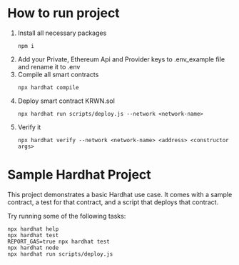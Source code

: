 # How to run project
1. Install all necessary packages
   ```shell
   npm i
   ```
2. Add your Private, Ethereum Api and Provider keys to .env_example file and rename it to .env
3. Compile all smart contracts
   ```shell
   npx hardhat compile
   ```
4. Deploy smart contract KRWN.sol
   ```shell
   npx hardhat run scripts/deploy.js --network <network-name>
   ```
5. Verify it
   ```shell
   npx hardhat verify --network <network-name> <address> <constructor args>
   ```

# Sample Hardhat Project

This project demonstrates a basic Hardhat use case. It comes with a sample contract, a test for that contract, and a script that deploys that contract.

Try running some of the following tasks:

```shell
npx hardhat help
npx hardhat test
REPORT_GAS=true npx hardhat test
npx hardhat node
npx hardhat run scripts/deploy.js
```
